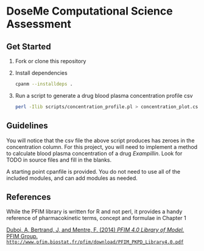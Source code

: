 # DoseMe Computational Science Assessment

## Get Started

1. Fork or clone this repository

2. Install dependencies

    ```bash
    cpanm --installdeps .
    ```

3. Run a script to generate a drug blood plasma concentration profile csv

    ```bash
    perl -Ilib scripts/concentration_profile.pl > concentration_plot.csv
    ```

## Guidelines

You will notice that the csv file the above script produces has zeroes in the concentration column. For this project, you will need to implement a method to calculate blood plasma concentration of a drug _Exampillin_. Look for TODO in source files and fill in the blanks.

A starting point cpanfile is provided. You do not need to use all of the included modules, and can add modules as needed.


## References

While the PFIM library is written for R and not perl, it provides a handy reference of pharmacokinetic terms, concept and formulae in Chapter 1

[Duboi, A, Bertrand, J, and Mentre, F. (2014) _PFIM 4.0 Library of Model._ PFIM Group. `http://www.pfim.biostat.fr/pfim/download/PFIM_PKPD_Library4.0.pdf`](http://www.pfim.biostat.fr/pfim/download/PFIM_PKPD_Library4.0.pdf)
